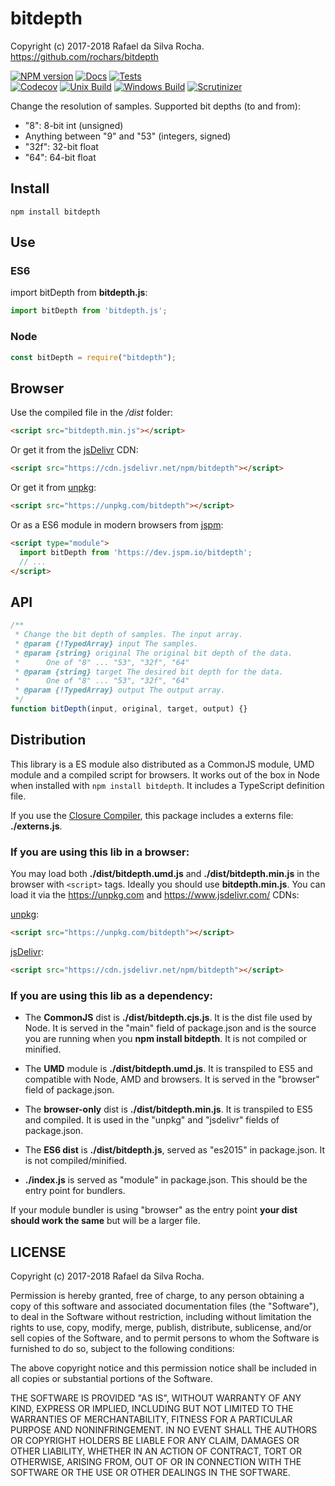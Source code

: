 # bitdepth
Copyright (c) 2017-2018 Rafael da Silva Rocha.  
https://github.com/rochars/bitdepth

[![NPM version](https://img.shields.io/npm/v/bitdepth.svg?style=for-the-badge)](https://www.npmjs.com/package/bitdepth) [![Docs](https://img.shields.io/badge/docs-online-blue.svg?style=for-the-badge)](https://rochars.github.io/bitdepth/index.html) [![Tests](https://img.shields.io/badge/tests-online-blue.svg?style=for-the-badge)](https://rawgit.com/rochars/bitdepth/master/test/browser.html)  
[![Codecov](https://img.shields.io/codecov/c/github/rochars/bitdepth.svg?style=flat-square)](https://codecov.io/gh/rochars/bitdepth) [![Unix Build](https://img.shields.io/travis/rochars/bitdepth.svg?style=flat-square)](https://travis-ci.org/rochars/bitdepth) [![Windows Build](https://img.shields.io/appveyor/ci/rochars/bitdepth.svg?style=flat-square&logo=appveyor)](https://ci.appveyor.com/project/rochars/bitdepth) [![Scrutinizer](https://img.shields.io/scrutinizer/g/rochars/bitdepth.svg?style=flat-square&logo=scrutinizer)](https://scrutinizer-ci.com/g/rochars/bitdepth/)

Change the resolution of samples. Supported bit depths (to and from):
 - "8": 8-bit int (unsigned)
 - Anything between "9" and "53" (integers, signed)
 - "32f": 32-bit float
 - "64": 64-bit float

## Install
```
npm install bitdepth
```

## Use

### ES6
import bitDepth from **bitdepth.js**:
```javascript
import bitDepth from 'bitdepth.js';
```

### Node
```javascript
const bitDepth = require("bitdepth");
```

## Browser
Use the compiled file in the */dist* folder:
```html
<script src="bitdepth.min.js"></script>
```

Or get it from the [jsDelivr](https://cdn.jsdelivr.net/npm/bitdepth) CDN:
```html
<script src="https://cdn.jsdelivr.net/npm/bitdepth"></script>
```

Or get it from [unpkg](https://unpkg.com/bitdepth):
```html
<script src="https://unpkg.com/bitdepth"></script>
```

Or as a ES6 module in modern browsers from [jspm](https://jspm.io):
```html
<script type="module">
  import bitDepth from 'https://dev.jspm.io/bitdepth';
  // ...
</script>
```

## API
```javascript
/**
 * Change the bit depth of samples. The input array.
 * @param {!TypedArray} input The samples.
 * @param {string} original The original bit depth of the data.
 *      One of "8" ... "53", "32f", "64"
 * @param {string} target The desired bit depth for the data.
 *      One of "8" ... "53", "32f", "64"
 * @param {!TypedArray} output The output array.
 */
function bitDepth(input, original, target, output) {}
```

## Distribution
This library is a ES module also distributed as a CommonJS module, UMD module and a compiled script for browsers. It works out of the box in Node when installed with ```npm install bitdepth```. It includes a TypeScript definition file.

If you use the [Closure Compiler](https://github.com/google/closure-compiler), this package includes a externs file: **./externs.js**.

### If you are using this lib in a browser:

You may load both **./dist/bitdepth.umd.js** and **./dist/bitdepth.min.js** in the browser with ```<script>``` tags. Ideally you should use **bitdepth.min.js**. You can load it via the https://unpkg.com and https://www.jsdelivr.com/ CDNs:

[unpkg](https://unpkg.com/bitdepth):
```html
<script src="https://unpkg.com/bitdepth"></script>
```

[jsDelivr](https://cdn.jsdelivr.net/npm/bitdepth):
```html
<script src="https://cdn.jsdelivr.net/npm/bitdepth"></script>
```

### If you are using this lib as a dependency:

- The **CommonJS** dist is **./dist/bitdepth.cjs.js**. It is the dist file used by Node. It is served in the "main" field of package.json and is the source you are running when you **npm install bitdepth**. It is not compiled or minified.

- The **UMD** module is **./dist/bitdepth.umd.js**. It is transpiled to ES5 and compatible with Node, AMD and browsers. It is served in the "browser" field of package.json.

- The **browser-only** dist is **./dist/bitdepth.min.js**. It is transpiled to ES5 and compiled. It is used in the "unpkg" and "jsdelivr" fields of package.json.

- The **ES6 dist** is **./dist/bitdepth.js**, served as "es2015" in package.json. It is not compiled/minified.

- **./index.js** is served as "module" in package.json. This should be the entry point for bundlers.

If your module bundler is using "browser" as the entry point **your dist should work the same** but will be a larger file.

## LICENSE
Copyright (c) 2017-2018 Rafael da Silva Rocha.

Permission is hereby granted, free of charge, to any person obtaining
a copy of this software and associated documentation files (the
"Software"), to deal in the Software without restriction, including
without limitation the rights to use, copy, modify, merge, publish,
distribute, sublicense, and/or sell copies of the Software, and to
permit persons to whom the Software is furnished to do so, subject to
the following conditions:

The above copyright notice and this permission notice shall be
included in all copies or substantial portions of the Software.

THE SOFTWARE IS PROVIDED "AS IS", WITHOUT WARRANTY OF ANY KIND,
EXPRESS OR IMPLIED, INCLUDING BUT NOT LIMITED TO THE WARRANTIES OF
MERCHANTABILITY, FITNESS FOR A PARTICULAR PURPOSE AND
NONINFRINGEMENT. IN NO EVENT SHALL THE AUTHORS OR COPYRIGHT HOLDERS BE
LIABLE FOR ANY CLAIM, DAMAGES OR OTHER LIABILITY, WHETHER IN AN ACTION
OF CONTRACT, TORT OR OTHERWISE, ARISING FROM, OUT OF OR IN CONNECTION
WITH THE SOFTWARE OR THE USE OR OTHER DEALINGS IN THE SOFTWARE.
